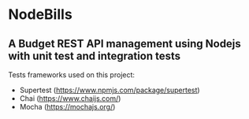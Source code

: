 
# NodeBills

A Budget REST API management using Nodejs with unit test and integration tests
----------------------------------------------------------
Tests frameworks used on this project:

 - Supertest (https://www.npmjs.com/package/supertest)
 - Chai (https://www.chaijs.com/)
 - Mocha (https://mochajs.org/)

